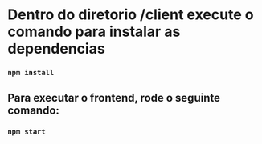 # Dentro do diretorio /client execute o comando para instalar as dependencias

### `npm install`

## Para executar o frontend, rode o seguinte comando:

### `npm start`
